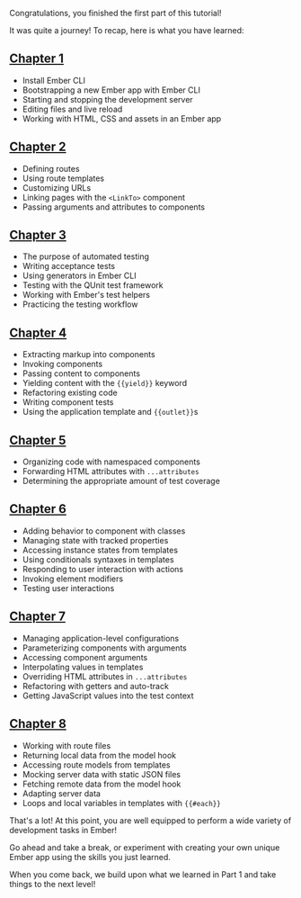 Congratulations, you finished the first part of this tutorial!

It was quite a journey! To recap, here is what you have learned:

## [Chapter 1](../01-orientation/)

* Install Ember CLI
* Bootstrapping a new Ember app with Ember CLI
* Starting and stopping the development server
* Editing files and live reload
* Working with HTML, CSS and assets in an Ember app

## [Chapter 2](../02-building-pages/)

* Defining routes
* Using route templates
* Customizing URLs
* Linking pages with the `<LinkTo>` component
* Passing arguments and attributes to components

## [Chapter 3](../03-automated-testing/)

* The purpose of automated testing
* Writing acceptance tests
* Using generators in Ember CLI
* Testing with the QUnit test framework
* Working with Ember's test helpers
* Practicing the testing workflow

## [Chapter 4](../04-component-basics/)

* Extracting markup into components
* Invoking components
* Passing content to components
* Yielding content with the `{{yield}}` keyword
* Refactoring existing code
* Writing component tests
* Using the application template and `{{outlet}}`s

## [Chapter 5](../05-more-about-components/)

* Organizing code with namespaced components
* Forwarding HTML attributes with `...attributes`
* Determining the appropriate amount of test coverage

## [Chapter 6](../06-interactive-components/)

* Adding behavior to component with classes
* Managing state with tracked properties
* Accessing instance states from templates
* Using conditionals syntaxes in templates
* Responding to user interaction with actions
* Invoking element modifiers
* Testing user interactions

## [Chapter 7](../07-reusable-components/)

* Managing application-level configurations
* Parameterizing components with arguments
* Accessing component arguments
* Interpolating values in templates
* Overriding HTML attributes in `...attributes`
* Refactoring with getters and auto-track
* Getting JavaScript values into the test context

## [Chapter 8](../08-working-with-data/)

* Working with route files
* Returning local data from the model hook
* Accessing route models from templates
* Mocking server data with static JSON files
* Fetching remote data from the model hook
* Adapting server data
* Loops and local variables in templates with `{{#each}}`

That's a lot! At this point, you are well equipped to perform a wide variety of development tasks in Ember!

Go ahead and take a break, or experiment with creating your own unique Ember app using the skills you just learned.

When you come back, we build upon what we learned in Part 1 and take things to the next level!
